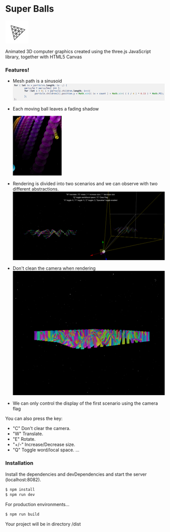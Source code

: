 # Super Balls

[![N|Solid](screen/Three.jpg)](https://threejs.org/)

Animated 3D computer graphics created using the three.js JavaScript library, together with HTML5 Canvas

### Features!

  - Mesh path is a sinusoid 
    ![](screen/Sinusoid.png)
  - Each moving ball leaves a fading shadow
  
    ![](screen/ShadowParticle.png)
  - Rendering is divided into two scenarios and we can observe with two different abstractions.
    ![](screen/Display.png)
  - Don't clean the camera when rendering
    ![](screen/Clear_Flag.png)
  - We can only control the display of the first scenario using the camera flag

You can also press the key:
  - "C" Don't clear the camera.
  - "W" Translate.
  - "E" Rotate.
  - "+/-" Increase/Decrease size.
  - "Q" Toggle word/local space.
  ...

### Installation

Install the dependencies and devDependencies and start the server (localhost:8082).

```sh
$ npm install 
$ npm run dev
```

For production environments...

```sh
$ npm run build
```
Your project will be in directory /dist

